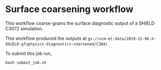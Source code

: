 # Surface coarsening workflow

This workflow coarse-grains the surface diagnostic output of a SHIELD C3072 simulation.

This workflow produced the outputs at
`gs://vcm-ml-data/2019-11-06-X-SHiELD-gfsphysics-diagnostics-coarsened/C384/`.

To submit this job run,

    bash submit_job.sh

